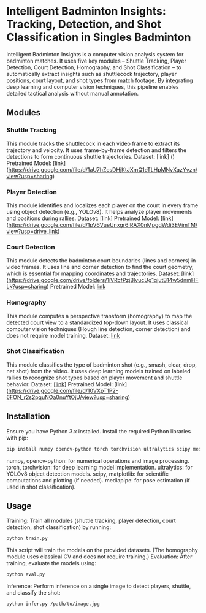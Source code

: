 # Intelligent Badminton Insights:  Tracking, Detection, and Shot Classification in Singles Badminton

Intelligent Badminton Insights is a computer vision analysis system for badminton matches. It uses five key modules – Shuttle Tracking, Player Detection, Court Detection, Homography, and Shot Classification – to automatically extract insights such as shuttlecock trajectory, player positions, court layout, and shot types from match footage. By integrating deep learning and computer vision techniques, this pipeline enables detailed tactical analysis without manual annotation.

## Modules

### Shuttle Tracking
This module tracks the shuttlecock in each video frame to extract its trajectory and velocity. It uses frame-by-frame detection and filters the detections to form continuous shuttle trajectories.
Dataset: [link] ()
Pretrained Model: [link] (https://drive.google.com/file/d/1aU7hZcsDHjKtJXmQ1eTLHpMNvXqzYvzn/view?usp=sharing)


### Player Detection
This module identifies and localizes each player on the court in every frame using object detection (e.g., YOLOv8). It helps analyze player movements and positions during rallies.
Dataset: [link]
Pretrained Model: [link] (https://drive.google.com/file/d/1pV6VueUnxgr6IRAX0nMpgdWdi3EVimTM/view?usp=drive_link)

### Court Detection
This module detects the badminton court boundaries (lines and corners) in video frames. It uses line and corner detection to find the court geometry, which is essential for mapping coordinates and trajectories.
Dataset: [link] (https://drive.google.com/drive/folders/1iVRcfPzjBlvucUg1qjutB14w5dnmHFLk?usp=sharing)
Pretrained Model: [link](https://drive.google.com/file/d/1ZdcudWXFW0veARuj_iUXlAlNPmA-IzUM/view?usp=sharing)

### Homography
This module computes a perspective transform (homography) to map the detected court view to a standardized top-down layout. It uses classical computer vision techniques (Hough line detection, corner detection) and does not require model training.
Dataset: [link](https://drive.google.com/drive/folders/1iVRcfPzjBlvucUg1qjutB14w5dnmHFLk?usp=sharing)

### Shot Classification
This module classifies the type of badminton shot (e.g., smash, clear, drop, net shot) from the video. It uses deep learning models trained on labeled rallies to recognize shot types based on player movement and shuttle behavior.
Dataset: [[link](https://drive.google.com/file/d/1vvvb-QqAwtLx70e_6_TxcPPwTJk6gsOm/view?usp=sharing)]
Pretrained Model: [link] (https://drive.google.com/file/d/10VXpT1P2-6FON_r2s2pquNOa0nuYtOjU/view?usp=sharing)


## Installation
Ensure you have Python 3.x installed. Install the required Python libraries with pip:
```bash
pip install numpy opencv-python torch torchvision ultralytics scipy mediapipe matplotlib
```
numpy, opencv-python: for numerical operations and image processing.
torch, torchvision: for deep learning model implementation.
ultralytics: for YOLOv8 object detection models.
scipy, matplotlib: for scientific computations and plotting (if needed).
mediapipe: for pose estimation (if used in shot classification).


## Usage
Training: Train all modules (shuttle tracking, player detection, court detection, shot classification) by running:
```bash
python train.py
```
This script will train the models on the provided datasets. (The homography module uses classical CV and does not require training.)
Evaluation: After training, evaluate the models using:
```bash
python eval.py
```
Inference: Perform inference on a single image to detect players, shuttle, and classify the shot:

```bash
python infer.py /path/to/image.jpg
```